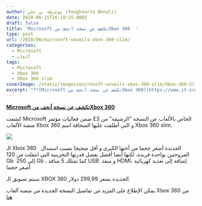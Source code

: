 ```yaml
---
author: يوغرطة بن علي (Youghourta Benali)
date: 2010-06-15T16:18:25.000Z
draft: false
title: 'Microsoft تكشف عن نسخة أنحف منXbox 360  '
type: post
url: /2010/06/microsoft-unveils-xbox-360-slim/
categories:
  - Microsoft
  - ألعاب
tags:
  - Microsoft
  - Xbox 360
  - Xbox 360 slim
coverImage: /static/images/microsoft-unveils-xbox-360-slim/Xbox-360-Slim.jpg
excerpt: "**[Microsoft تكشف عن نسخة أنحف منXbox 360](https://www.it-scoop.com/2010/06/microsoft-unveils-xbox-360-slim)**\n\nكشفت Microsoft ضمن فعاليات مؤتمر E3 الخاص بالألعاب عن النسخة \"الرشيقة\" من منصة الألعاب Xbox 360 و التي أطلقت عليها الصحافة اسم Xbox 360 slim.\n\n\n\nالـ Xbox 360 \_الجديدة أصغر حجما من أختها الكبرى و"
---
```

**[Microsoft تكشف عن نسخة أنحف منXbox 360](https://www.it-scoop.com/2010/06/microsoft-unveils-xbox-360-slim)**

كشفت Microsoft ضمن فعاليات مؤتمر E3 الخاص بالألعاب عن النسخة "الرشيقة" من منصة الألعاب Xbox 360 و التي أطلقت عليها الصحافة اسم Xbox 360 slim.

![](/static/images/microsoft-unveils-xbox-360-slim/Xbox-360-Slim.jpg)

الـ Xbox 360  الجديدة أصغر حجما من أختها الكبرى و أقل ضجيجا بسبب استبدال  المروحتين بواحدة فريدة، لكنها أيضا أفضل بفضل قدرتها التخزينية التي انتقلت من 120 Gb  إلى 250 Gb ، كما تمتلك 5 منافذ USB  و منفذ HDMI، إضافة إلى تغذية كهربائية أصغر حجما

سيتم تسويق الـ XBOX 360 الجديدة بسعر 299,99 دولار.

يمكن الإطلاع على المزيد من تفاصيل النسخة الجديدة من منصة ألعاب Xbox 360 من [هنا](http://www.computerandvideogames.com/article.php?id=251381)

